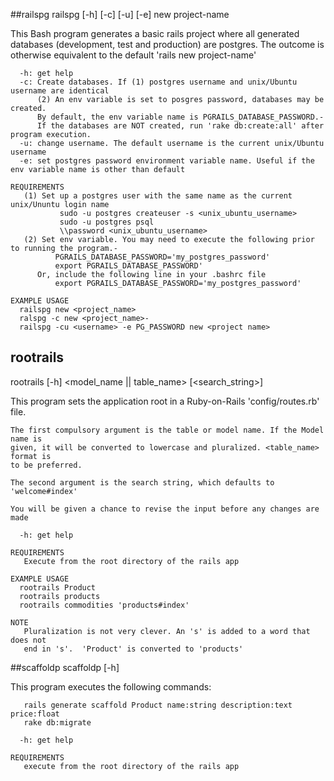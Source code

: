 ##railspg
railspg [-h] [-c] [-u] [-e] new project-name

This Bash program generates a basic rails project where all generated databases (development, test and production) are
postgres. The outcome is otherwise equivalent to the default 'rails new project-name'

      -h: get help
      -c: Create databases. If (1) postgres username and unix/Ubuntu username are identical
          (2) An env variable is set to posgres password, databases may be created.
          By default, the env variable name is PGRAILS_DATABASE_PASSWORD.-
          If the databases are NOT created, run 'rake db:create:all' after program execution.
      -u: change username. The default username is the current unix/Ubuntu username
      -e: set postgres password environment variable name. Useful if the env variable name is other than default

    REQUIREMENTS
       (1) Set up a postgres user with the same name as the current unix/Ununtu login name
               sudo -u postgres createuser -s <unix_ubuntu_username>
               sudo -u postgres psql
               \\password <unix_ubuntu_username>
       (2) Set env variable. You may need to execute the following prior to running the program.-
              PGRAILS_DATABASE_PASSWORD='my_postgres_password'
              export PGRAILS_DATABASE_PASSWORD'
          Or, include the following line in your .bashrc file
              export PGRAILS_DATABASE_PASSWORD='my_postgres_password'

    EXAMPLE USAGE
      railspg new <project_name>
      ralspg -c new <project_name>-
      railspg -cu <username> -e PG_PASSWORD new <project name>

## rootrails
  rootrails [-h] <model_name || table_name> [<search_string>]

This program sets the application root in a Ruby-on-Rails 'config/routes.rb' file.

    The first compulsory argument is the table or model name. If the Model name is
    given, it will be converted to lowercase and pluralized. <table_name> format is
    to be preferred.

    The second argument is the search string, which defaults to 'welcome#index'

    You will be given a chance to revise the input before any changes are made

      -h: get help

    REQUIREMENTS
       Execute from the root directory of the rails app

    EXAMPLE USAGE
      rootrails Product
      rootrails products
      rootrails commodities 'products#index'

    NOTE
       Pluralization is not very clever. An 's' is added to a word that does not
       end in 's'.  'Product' is converted to 'products'

##scaffoldp
 scaffoldp [-h]

This program executes the following commands:

       rails generate scaffold Product name:string description:text price:float
       rake db:migrate

      -h: get help

    REQUIREMENTS
       execute from the root directory of the rails app

